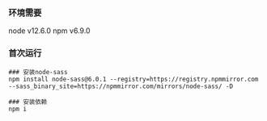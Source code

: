 ### 环境需要
node v12.6.0
npm v6.9.0
### 首次运行
```
### 安装node-sass 
npm install node-sass@6.0.1 --registry=https://registry.npmmirror.com --sass_binary_site=https://npmmirror.com/mirrors/node-sass/ -D

### 安装依赖
npm i
```



